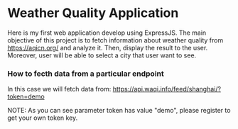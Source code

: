# Weather Quality Application
Here is my first web application develop using ExpressJS. The main objective of this project is to fetch information about weather quality from https://aqicn.org/ and analyze it. Then, display the result to the user. Moreover, user will be able to select a city that user want to see.

### How to fecth data from a particular endpoint

In this case we will fetch data from: https://api.waqi.info/feed/shanghai/?token=demo

NOTE: As you can see parameter token has value "demo", please register to get your own token key.
